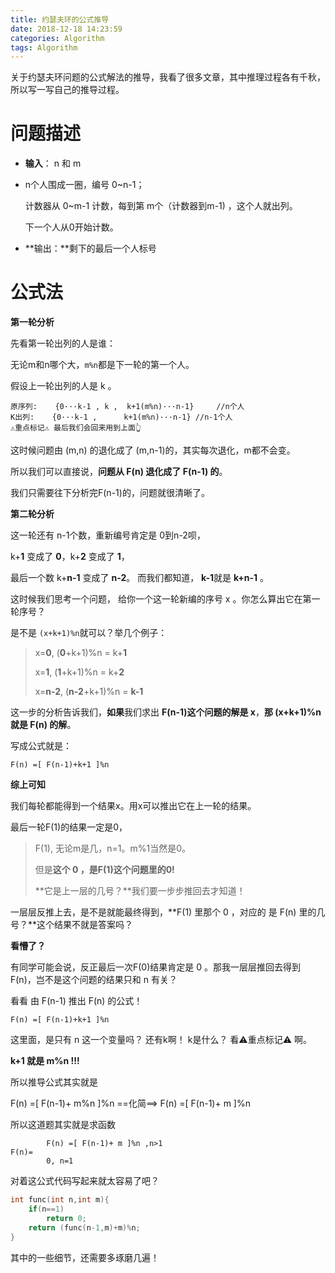 ```yaml
---
title: 约瑟夫环的公式推导
date: 2018-12-18 14:23:59
categories: Algorithm
tags: Algorithm
---
```


关于约瑟夫环问题的公式解法的推导，我看了很多文章，其中推理过程各有千秋，所以写一写自己的推导过程。

<!---more--->

# 问题描述

- **输入**： n 和 m

- n个人围成一圈，编号  0~n-1； 

  计数器从 0~m-1 计数，每到第 m个（计数器到m-1) ，这个人就出列。

  下一个人从0开始计数。

- **输出：**剩下的最后一个人标号

# 公式法

**第一轮分析** 

先看第一轮出列的人是谁：

无论m和n哪个大，`m%n`都是下一轮的第一个人。

假设上一轮出列的人是 k 。


```
原序列:	{0···k-1 , k ,  k+1(m%n)···n-1}		//n个人
K出列:	{0···k-1 ,		k+1(m%n)···n-1}	//n-1个人
⚠️重点标记⚠️ 最后我们会回来用到上面👆
```


这时候问题由  (m,n) 的退化成了  (m,n-1)的，其实每次退化，m都不会变。

所以我们可以直接说，**问题从 F(n) 退化成了 F(n-1) 的**。

我们只需要往下分析完F(n-1)的，问题就很清晰了。

**第二轮分析**

这一轮还有 n-1个数，重新编号肯定是 0到n-2呗，

 k+**1** 变成了 **0**，k+**2** 变成了 **1**，

最后一个数 k+**n-1** 变成了 **n-2**。 而我们都知道， **k-1**就是 **k+n-1** 。

这时候我们思考一个问题， 给你一个这一轮新编的序号 x 。你怎么算出它在第一轮序号？

是不是 `(x+k+1)%n`就可以？举几个例子：

> x=**0**,   (**0**+k+1)%n = k+**1**
>
> x=**1**,   (**1**+k+1)%n = k+**2**
>
> x=**n-2**,  (**n-2**+k+1)%n = **k-1**

这一步的分析告诉我们，**如果**我们求出 **F(n-1)这个问题的解是 x**，**那 (x+k+1)%n 就是 F(n) 的解**。

写成公式就是：

```
F(n) =[ F(n-1)+k+1 ]%n
```

**综上可知**

我们每轮都能得到一个结果x。用x可以推出它在上一轮的结果。

最后一轮F(1)的结果一定是0，

> F(1),  无论m是几，n=1。m%1当然是0。
>
> 但是**这个 0 ，是F(1)这个问题里的0!**
>
> **它是上一层的几号？**我们要一步步推回去才知道！

一层层反推上去，是不是就能最终得到，**F(1) 里那个 0 ，对应的 是 F(n) 里的几号？**这个结果不就是答案吗？

**看懵了？**

有同学可能会说，反正最后一次F(0)结果肯定是 0 。那我一层层推回去得到 F(n)，岂不是这个问题的结果只和 n 有关？

看看 由 F(n-1) 推出 F(n) 的公式！ 

```
F(n) =[ F(n-1)+k+1 ]%n
```

这里面，是只有 n 这一个变量吗？ 还有k啊！ k是什么？ 看⚠️重点标记⚠️ 啊。

**k+1 就是 m%n !!!**

所以推导公式其实就是

F(n) =[ F(n-1)+ m%n ]%n  ==化简==>  F(n) =[ F(n-1)+ m ]%n

所以这道题其实就是求函数

```
		F(n) =[ F(n-1)+ m ]%n ,n>1
F(n)=
		0, n=1
```

对着这公式代码写起来就太容易了吧？

```cpp
int func(int n,int m){
    if(n==1)
        return 0;
    return (func(n-1,m)+m)%n;
}
```

其中的一些细节，还需要多琢磨几遍！